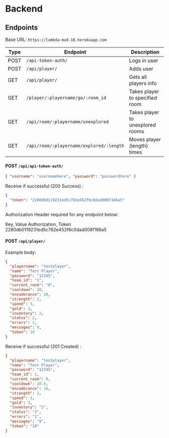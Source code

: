 # Backend

## Endpoints

Base URL: `https://lambda-mud-18.herokuapp.com`

| Type | Endpoint                                 | Description                      |
| ---- | ---------------------------------------- | -------------------------------- |
| POST | `/api-token-auth/`                       | Logs in user                     |
| POST | `/api/player/`                           | Adds user                        |
| GET  | `/api/player/`                           | Gets all players info            |
| GET  | `/player/:playername/go/:room_id`        | Takes player to specified room   |
| GET  | `/api/room/:playername/unexplored`       | Takes player to unexplored rooms |
| GET  | `/api/room/:playername/explored/:length` | Moves player (length) times      |

#### POST `/api/api-token-auth/`

```json
{ "username": "usernamehere", "password": "passwordhere" }
```

Receive if successful (200 Success) :

```json
{
  "token": "2280db0119231ed5c782e452f6c0dad008f166a5"
}
```

Authorization Header required for any endpoint below:

Key, Value
Authorization, Token 2280db0119231ed5c782e452f6c0dad008f166a5

#### POST `/api/player/`

Example body:

```json
{
  "playername": "testplayer",
  "name": "Test Player",
  "password": "12345",
  "team_id": "1",
  "current_room": "0",
  "cooldown": 20,
  "encumbrance": 10,
  "strength": 2,
  "speed": 3,
  "gold": 3,
  "inventory": 2,
  "status": 2,
  "errors": 1,
  "messages": 9,
  "token": 10
}
```

Receive if successful (201 Created) :

```json
{
  "playername": "testplayer",
  "name": "Test Player",
  "password": "12345",
  "team_id": 1,
  "current_room": 0,
  "cooldown": 20.0,
  "encumbrance": 10,
  "strength": 2,
  "speed": 3,
  "gold": 3,
  "inventory": "2",
  "status": "2",
  "errors": "1",
  "messages": "9",
  "token": "10"
}
```
